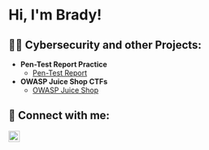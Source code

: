 <h1>Hi, I'm Brady! 

<h2>👨‍💻 Cybersecurity and other Projects:</h2>

- <b>Pen-Test Report Practice</b>
  - [Pen-Test Report](https://github.com/Brady0Reid/Pen-Test-Report)
- <b>OWASP Juice Shop CTFs</b>
  - [OWASP Juice Shop](https://github.com/Brady0Reid/Pen-Test-Report)




<h2> 🤳 Connect with me:</h2>


[<img align="left" alt="Brady Reid | LinkedIn" width="22px" src="https://cdn.jsdelivr.net/npm/simple-icons@v3/icons/linkedin.svg" />][linkedin]



[linkedin]: www.linkedin.com/in/brady-reidin


<!--
**joshmadakor1/joshmadakor1** is a ✨ _special_ ✨ repository because its `README.md` (this file) appears on your GitHub profile.

Here are some ideas to get you started:

- 🔭 I’m currently working on ...
- 🌱 I’m currently learning ...
- 👯 I’m looking to collaborate on ...
- 🤔 I’m looking for help with ...
- 💬 Ask me about ...
- 📫 How to reach me: ...
- 😄 Pronouns: ...
- ⚡ Fun fact: ...
-->
